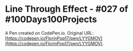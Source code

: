# Line Through Effect - #027 of #100Days100Projects

A Pen created on CodePen.io. Original URL: [https://codepen.io/FlorinPop17/pen/LYYGMOV](https://codepen.io/FlorinPop17/pen/LYYGMOV).



